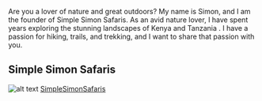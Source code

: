 Are you a lover of nature and great outdoors? My name is Simon, and I am the founder of Simple Simon Safaris. As an avid nature lover, I have spent years exploring the stunning landscapes of Kenya and Tanzania . I have a passion for hiking, trails, and trekking, and I want to share that passion with you.
## Simple Simon Safaris
![alt text](image.jpg)
[SimpleSimonSafaris](https://www.simplesimonsafaris.com/)
